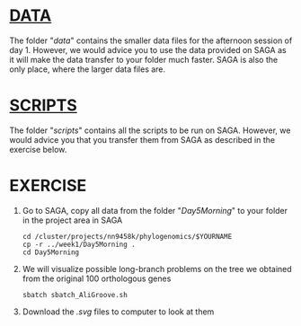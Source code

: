 # [DATA](data)
The folder "_data_" contains the smaller data files for the afternoon session of day 1. However, we would advice you to use the data provided on SAGA as it will make the data transfer to your folder much faster. SAGA is also the only place, where the larger data files are.

# [SCRIPTS](scripts)
The folder "_scripts_" contains all the scripts to be run on SAGA. However, we would advice you that you transfer them from SAGA as described in the exercise below.

# EXERCISE
1. Go to SAGA, copy all data from the folder "_Day5Morning_" to your folder in the project area in SAGA
	
	```
	cd /cluster/projects/nn9458k/phylogenomics/$YOURNAME
	cp -r ../week1/Day5Morning .
	cd Day5Morning
	```
	
2. We will visualize possible long-branch problems on the tree we obtained from the original 100 orthologous genes
	
	```
	sbatch sbatch_AliGroove.sh
	```
	
3. Download the _.svg_ files to computer to look at them

